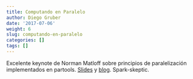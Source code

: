 ```yaml
---
title: Computando en Paralelo
author: Diego Gruber
date: '2017-07-06'
weight: 6
slug: computando-en-paralelo
categories: []
tags: []
---
```


Excelente keynote de Norman Matloff sobre principios de paralelización implementados en partools. [Slides](http://heather.cs.ucdavis.edu/user2017.pdf) y [blog](https://matloff.wordpress.com). Spark-skeptic.